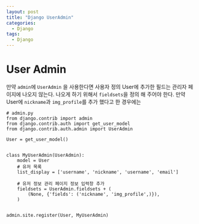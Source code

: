 ```yaml
---
layout: post
title: "Django UserAdmin"
categories:
  - Django
tags:
  - Django
---
```


# User Admin

만약 `admin`에 `UserAdmin` 을 사용한다면 사용자 정의 User에 추가한 필드는 관리자 페이지에 나오지 않는다. 나오게 하기 위해서 `fieldsets`을 정의 해 주어야 한다.
만약 User에 `nickname`과 `img_profile`를 추가 했다고 한 경우에는

```
# admin.py
from django.contrib import admin
from django.contrib.auth import get_user_model
from django.contrib.auth.admin import UserAdmin

User = get_user_model()


class MyUserAdmin(UserAdmin):
    model = User
    # 유저 목록
    list_display = ['username', 'nickname', 'username', 'email']
    
    # 유저 정보 관리 페이지 정보 입력창 추가
    fieldsets = UserAdmin.fieldsets + (
        (None, {'fields': ('nickname', 'img_profile',)}),
    )


admin.site.register(User, MyUserAdmin)
```